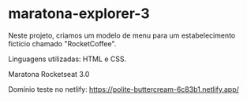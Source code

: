 # maratona-explorer-3

Neste projeto, criamos um modelo de menu para um estabelecimento fictício chamado "RocketCoffee".

Linguagens utilizadas: HTML e CSS.

Maratona Rocketseat 3.0


Domínio teste no netlify: https://polite-buttercream-6c83b1.netlify.app/
